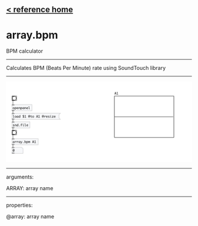 [< reference home](index.html)
---

# array.bpm


BPM calculator

---

Calculates BPM (Beats Per Minute) rate using SoundTouch library
<br>


---


![example](examples/array.bpm-example.jpg)

---
arguments:

ARRAY: array name<br>

---
properties:

@array: array name<br>

